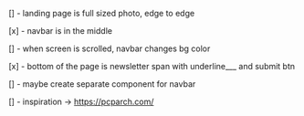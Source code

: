 [] - landing page is full sized photo, edge to edge

[x] - navbar is in the middle

[] - when screen is scrolled, navbar changes bg color

[x] - bottom of the page is newsletter span with underline\_\_\_ and submit btn

[] - maybe create separate component for navbar

[] - inspiration -> https://pcparch.com/
